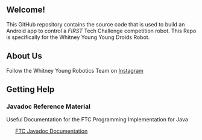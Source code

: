 ## Welcome!
This GitHub repository contains the source code that is used to build an Android app to control a *FIRST* Tech Challenge competition robot. 
This Repo is specifically for the Whitney Young Young Droids Robot.

## About Us
Follow the Whitney Young Robotics Team on [Instagram](https://www.instagram.com/wyrobotics/) 

## Getting Help

### Javadoc Reference Material
Useful Documentation for the FTC Programming Implementation for Java

&nbsp;&nbsp;&nbsp;&nbsp;&nbsp;&nbsp;[FTC Javadoc Documentation](https://first-tech-challenge.github.io/SkyStone/doc/javadoc/index.html)    
